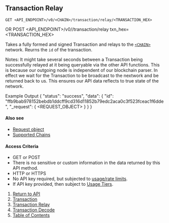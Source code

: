 ## Transaction Relay

    GET <API_ENDPOINT>/v0/<CHAIN>/transaction/relay/<TRANSACTION_HEX>
OR
    POST <API_ENDPOINT>/v0/<CHAIN>/transaction/relay
	txn_hex=<TRANSACTION_HEX>

Takes a fully formed and signed Transaction and relays to the [`<CHAIN>`](../../notes/chains/) network.
Reurns the `id` of the transaction.

Notes: It might take several seconds between a Transaction being successfully relayed 
at it being queryable via the other API functions. This is because our outgoing node
is independent of our blockchain parser. In effect we wait for the Transaction to be broadcast to the nextwork
and be returned back to us. This ensures our API data reflects to true state of the network.

Example Output
	{
	    "status": "success",
    		"data": {
        		"id": "ffb9bab978152bebdb1ddcff9cd316d11852b79edc2aca0c3f523fceac1f6dde",
        		"_request": {
			<REQUEST_OBJECT>
		        }
    		}
	}
#### Also see
* [Request object](../../notes/requestobject/)
* [Supported Chains](../../notes/chains/)

#### Access Criteria
* GET or POST
* There is no sensitive or custom information in the data returned by this API method.
* HTTP or HTTPS
* No API key required, but subjected to [usage/rate limits](../../notes/limits-and-tiers/).
* If API key provided, then subject to [Usage Tiers](../../notes/limits-and-tiers/).


1. [Return to API](../../../)
1. [Transaction](../transaction-id/)
1. [Transaction Relay](../transaction-relay/)
1. [Transaction Decode](../transaction-decode/)
1. [Table of Contents](../../../../../)